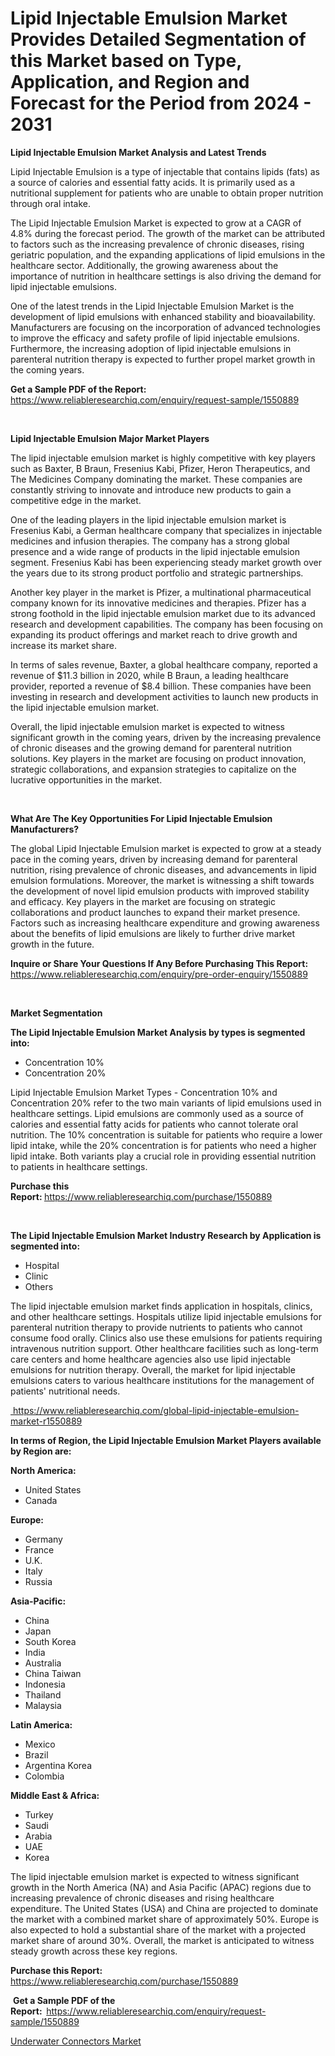 <p><h1>Lipid Injectable Emulsion Market Provides Detailed Segmentation of this Market based on Type, Application, and Region and Forecast for the Period from 2024 - 2031</h1></p><p><strong>Lipid Injectable Emulsion Market Analysis and Latest Trends</strong></p>
<p><p>Lipid Injectable Emulsion is a type of injectable that contains lipids (fats) as a source of calories and essential fatty acids. It is primarily used as a nutritional supplement for patients who are unable to obtain proper nutrition through oral intake.</p><p>The Lipid Injectable Emulsion Market is expected to grow at a CAGR of 4.8% during the forecast period. The growth of the market can be attributed to factors such as the increasing prevalence of chronic diseases, rising geriatric population, and the expanding applications of lipid emulsions in the healthcare sector. Additionally, the growing awareness about the importance of nutrition in healthcare settings is also driving the demand for lipid injectable emulsions.</p><p>One of the latest trends in the Lipid Injectable Emulsion Market is the development of lipid emulsions with enhanced stability and bioavailability. Manufacturers are focusing on the incorporation of advanced technologies to improve the efficacy and safety profile of lipid injectable emulsions. Furthermore, the increasing adoption of lipid injectable emulsions in parenteral nutrition therapy is expected to further propel market growth in the coming years.</p></p>
<p><strong>Get a Sample PDF of the Report:&nbsp;</strong> <a href="https://www.reliableresearchiq.com/enquiry/request-sample/1550889">https://www.reliableresearchiq.com/enquiry/request-sample/1550889</a></p>
<p>&nbsp;</p>
<p><strong>Lipid Injectable Emulsion Major Market Players</strong></p>
<p><p>The lipid injectable emulsion market is highly competitive with key players such as Baxter, B Braun, Fresenius Kabi, Pfizer, Heron Therapeutics, and The Medicines Company dominating the market. These companies are constantly striving to innovate and introduce new products to gain a competitive edge in the market.</p><p>One of the leading players in the lipid injectable emulsion market is Fresenius Kabi, a German healthcare company that specializes in injectable medicines and infusion therapies. The company has a strong global presence and a wide range of products in the lipid injectable emulsion segment. Fresenius Kabi has been experiencing steady market growth over the years due to its strong product portfolio and strategic partnerships.</p><p>Another key player in the market is Pfizer, a multinational pharmaceutical company known for its innovative medicines and therapies. Pfizer has a strong foothold in the lipid injectable emulsion market due to its advanced research and development capabilities. The company has been focusing on expanding its product offerings and market reach to drive growth and increase its market share.</p><p>In terms of sales revenue, Baxter, a global healthcare company, reported a revenue of $11.3 billion in 2020, while B Braun, a leading healthcare provider, reported a revenue of $8.4 billion. These companies have been investing in research and development activities to launch new products in the lipid injectable emulsion market.</p><p>Overall, the lipid injectable emulsion market is expected to witness significant growth in the coming years, driven by the increasing prevalence of chronic diseases and the growing demand for parenteral nutrition solutions. Key players in the market are focusing on product innovation, strategic collaborations, and expansion strategies to capitalize on the lucrative opportunities in the market.</p></p>
<p>&nbsp;</p>
<p><strong>What Are The Key Opportunities For Lipid Injectable Emulsion Manufacturers?</strong></p>
<p><p>The global Lipid Injectable Emulsion market is expected to grow at a steady pace in the coming years, driven by increasing demand for parenteral nutrition, rising prevalence of chronic diseases, and advancements in lipid emulsion formulations. Moreover, the market is witnessing a shift towards the development of novel lipid emulsion products with improved stability and efficacy. Key players in the market are focusing on strategic collaborations and product launches to expand their market presence. Factors such as increasing healthcare expenditure and growing awareness about the benefits of lipid emulsions are likely to further drive market growth in the future.</p></p>
<p><strong>Inquire or Share Your Questions If Any Before Purchasing This Report:</strong> <a href="https://www.reliableresearchiq.com/enquiry/pre-order-enquiry/1550889">https://www.reliableresearchiq.com/enquiry/pre-order-enquiry/1550889</a></p>
<p>&nbsp;</p>
<p><strong>Market Segmentation</strong></p>
<p><strong>The Lipid Injectable Emulsion Market Analysis by types is segmented into:</strong></p>
<p><ul><li>Concentration 10%</li><li>Concentration 20%</li></ul></p>
<p><p>Lipid Injectable Emulsion Market Types - Concentration 10% and Concentration 20% refer to the two main variants of lipid emulsions used in healthcare settings. Lipid emulsions are commonly used as a source of calories and essential fatty acids for patients who cannot tolerate oral nutrition. The 10% concentration is suitable for patients who require a lower lipid intake, while the 20% concentration is for patients who need a higher lipid intake. Both variants play a crucial role in providing essential nutrition to patients in healthcare settings.</p></p>
<p><strong>Purchase this Report:&nbsp;</strong><a href="https://www.reliableresearchiq.com/purchase/1550889">https://www.reliableresearchiq.com/purchase/1550889</a></p>
<p>&nbsp;</p>
<p><strong>The Lipid Injectable Emulsion Market Industry Research by Application is segmented into:</strong></p>
<p><ul><li>Hospital</li><li>Clinic</li><li>Others</li></ul></p>
<p><p>The lipid injectable emulsion market finds application in hospitals, clinics, and other healthcare settings. Hospitals utilize lipid injectable emulsions for parenteral nutrition therapy to provide nutrients to patients who cannot consume food orally. Clinics also use these emulsions for patients requiring intravenous nutrition support. Other healthcare facilities such as long-term care centers and home healthcare agencies also use lipid injectable emulsions for nutrition therapy. Overall, the market for lipid injectable emulsions caters to various healthcare institutions for the management of patients' nutritional needs.</p></p>
<p><a href="https://www.reliableresearchiq.com/global-lipid-injectable-emulsion-market-r1550889">&nbsp;https://www.reliableresearchiq.com/global-lipid-injectable-emulsion-market-r1550889</a></p>
<p><strong>In terms of Region, the Lipid Injectable Emulsion Market Players available by Region are:</strong></p>
<p>
    <p> <strong> North America: </strong>
        <ul>
            <li>United States</li>
            <li>Canada</li>
        </ul>
        </p> 
    <p> <strong> Europe: </strong>
        <ul>
            <li>Germany</li>
            <li>France</li>
            <li>U.K.</li>
            <li>Italy</li>
            <li>Russia</li>
        </ul>
        </p> 
    <p> <strong> Asia-Pacific: </strong>
        <ul>
            <li>China</li>
            <li>Japan</li>
            <li>South Korea</li>
            <li>India</li>
            <li>Australia</li>
            <li>China Taiwan</li>
            <li>Indonesia</li>
            <li>Thailand</li>
            <li>Malaysia</li>
        </ul>
        </p> 
    <p> <strong> Latin America: </strong>
        <ul>
            <li>Mexico</li>
            <li>Brazil</li>
            <li>Argentina Korea</li>
            <li>Colombia</li>
        </ul>
        </p> 
    <p> <strong> Middle East & Africa: </strong>
        <ul>
            <li>Turkey</li>
            <li>Saudi</li>
            <li>Arabia</li>
            <li>UAE</li>
            <li>Korea</li>
        </ul>
    </p>
    </p>
<p><p>The lipid injectable emulsion market is expected to witness significant growth in the North America (NA) and Asia Pacific (APAC) regions due to increasing prevalence of chronic diseases and rising healthcare expenditure. The United States (USA) and China are projected to dominate the market with a combined market share of approximately 50%. Europe is also expected to hold a substantial share of the market with a projected market share of around 30%. Overall, the market is anticipated to witness steady growth across these key regions.</p></p>
<p><strong>Purchase this Report: </strong><a href="https://www.reliableresearchiq.com/purchase/1550889">https://www.reliableresearchiq.com/purchase/1550889</a></p>
<p>&nbsp;<strong>Get a Sample PDF of the Report:&nbsp;&nbsp;</strong><a href="https://www.reliableresearchiq.com/enquiry/request-sample/1550889">https://www.reliableresearchiq.com/enquiry/request-sample/1550889</a></p>
<p><strong></strong></p>
<p><p><a href="https://www.linkedin.com/pulse/underwater-connectors-market-forecasts-trends-impact-analysis-2024-votxf?trackingId=8wZoVSTyRh%2BdR9ZChoeVjw%3D%3D">Underwater Connectors Market</a></p></p>